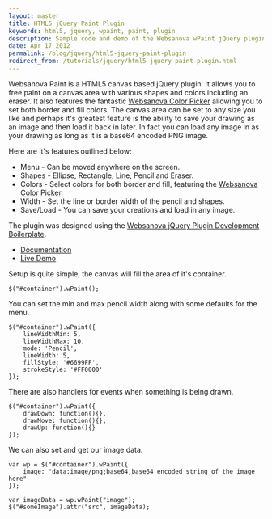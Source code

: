 ```yaml
---
layout: master
title: HTML5 jQuery Paint Plugin
keywords: html5, jquery, wpaint, paint, plugin
description: Sample code and demo of the Websanova wPaint jQuery plugin.
date: Apr 17 2012
permalink: /blog/jquery/html5-jquery-paint-plugin
redirect_from: /tutorials/jquery/html5-jquery-paint-plugin.html
---
```


Websanova Paint is a HTML5 canvas based jQuery plugin.  It allows you to free paint on a canvas area with various shapes and colors including an eraser.  It also features the fantastic [Websanova Color Picker](http://wcolorpicker.websanova.com) allowing you to set both border and fill colors.  The canvas area can be set to any size you like and perhaps it's greatest feature is the ability to save your drawing as an image and then load it back in later.  In fact you can load any image in as your drawing as long as it is a base64 encoded PNG image.

Here are it's features outlined below:

- Menu - Can be moved anywhere on the screen.
- Shapes - Ellipse, Rectangle, Line, Pencil and Eraser.
- Colors - Select colors for both border and fill, featuring the [Websanova Color Picker](http://wcolorpicker.websanova.com).
- Width - Set the line or border width of the pencil and shapes.
- Save/Load - You can save your creations and load in any image.

The plugin was designed using the [Websanova jQuery Plugin Development Boilerplate](http://wboiler.websanova.com).

- [Documentation](https://github.com/websanova/wPaint)
- [Live Demo](http://wpaint.websanova.com)

Setup is quite simple, the canvas will fill the area of it's container.

~~~
$("#container").wPaint();
~~~

You can set the min and max pencil width along with some defaults for the menu.

~~~
$("#container").wPaint({
    lineWidthMin: 5,
    lineWidthMax: 10,
    mode: 'Pencil',
    lineWidth: 5,
    fillStyle: '#6699FF',
    strokeStyle: '#FF0000'
});
~~~

There are also handlers for events when something is being drawn.

~~~
$("#container").wPaint({
    drawDown: function(){},
    drawMove: function(){},
    drawUp: function(){}
});
~~~

We can also set and get our image data.

~~~
var wp = $("#container").wPaint({
    image: "data:image/png;base64,base64 encoded string of the image here"
});

var imageData = wp.wPaint("image");
$("#someImage").attr("src", imageData);
~~~